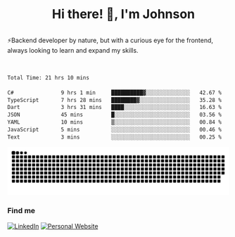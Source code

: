 <div id="user-content-toc">
  <ul align="center">
    <summary><h1 style="display: inline-block">Hi there! 👋, I'm Johnson</h1></summary>
  </ul>
</div>

⚡Backend developer by nature, but with a curious eye for the frontend, always looking to learn and expand my skills.

<br>


<!--START_SECTION:waka-->

```txt
Total Time: 21 hrs 10 mins

C#               9 hrs 1 min     ██████████▓░░░░░░░░░░░░░░   42.67 %
TypeScript       7 hrs 28 mins   ████████▓░░░░░░░░░░░░░░░░   35.28 %
Dart             3 hrs 31 mins   ████░░░░░░░░░░░░░░░░░░░░░   16.63 %
JSON             45 mins         █░░░░░░░░░░░░░░░░░░░░░░░░   03.56 %
YAML             10 mins         ▒░░░░░░░░░░░░░░░░░░░░░░░░   00.84 %
JavaScript       5 mins          ░░░░░░░░░░░░░░░░░░░░░░░░░   00.46 %
Text             3 mins          ░░░░░░░░░░░░░░░░░░░░░░░░░   00.25 %
```

<!--END_SECTION:waka-->


<img  src="https://github.com/1999AZZAR/1999AZZAR/blob/main/resources/img/grid-snake.svg"
       alt="snake" /></a>

### Find me
<a href="https://www.linkedin.com/in/dusabe-johnson" target="_blank"><img src="https://img.shields.io/badge/LinkedIn-%230077B5.svg?&style=flat&logo=linkedin&logoColor=white" alt="LinkedIn"></a>
‎‎ [![Personal Website](https://img.shields.io/badge/visit-Johnson.rw-blue)](https://johnson.rw/)

